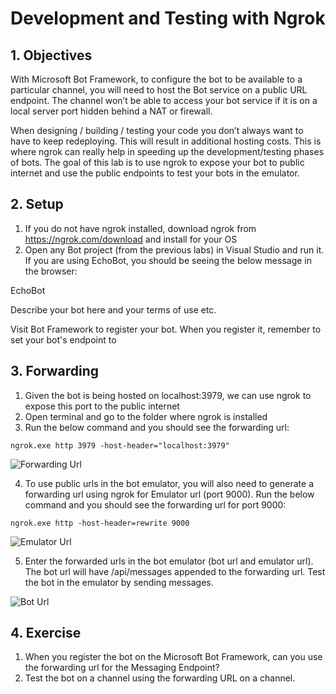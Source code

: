 # Development and Testing with Ngrok
 
## 1.	Objectives
 
With Microsoft Bot Framework, to configure the bot to be available to a particular channel, you will need to host the Bot service on a public URL endpoint. The channel won’t be able to access your bot service if it is on a local server port hidden behind a NAT or firewall.
  
When designing / building / testing your code you don’t always want to have to keep redeploying. This will result in additional hosting costs. This is where ngrok can really help in speeding up the development/testing phases of bots. The goal of this lab is to use ngrok to expose your bot to public internet and use the public endpoints to test your bots in the emulator.
  
## 2.	Setup
  
1.	If you do not have ngrok installed, download ngrok from https://ngrok.com/download and install for your OS
2.	Open any Bot project (from the previous labs) in Visual Studio and run it. If you are using EchoBot, you should be seeing the below message in the browser:

EchoBot

Describe your bot here and your terms of use etc.

Visit Bot Framework to register your bot. When you register it, remember to set your bot's endpoint to

## 3.	Forwarding

1.	Given the bot is being hosted on localhost:3979, we can use ngrok to expose this port to the public internet
2.	Open terminal and go to the folder where ngrok is installed
3.	Run the below command and you should see the forwarding url:

````ngrok.exe http 3979 -host-header="localhost:3979"````

![Forwarding Url](https://github.com/SRIVIDYAMEDURI/Deep-Learning/blob/master/images/Forwarding_URL1.png)

4.	To use public urls in the bot emulator, you will also need to generate a forwarding url using ngrok for Emulator url (port 9000). Run the below command and you should see the forwarding url for port 9000:

````ngrok.exe http -host-header=rewrite 9000````

![Emulator Url](https://github.com/SRIVIDYAMEDURI/Deep-Learning/blob/master/images/Emulator_URL1.png)

5.	Enter the forwarded urls in the bot emulator (bot url and emulator url). The bot url will have /api/messages appended to the forwarding url. Test the bot in the emulator by sending messages.

![Bot Url](https://github.com/SRIVIDYAMEDURI/Deep-Learning/blob/master/images/Bot_Url.png)

## 4.	Exercise

1.	When you register the bot on the Microsoft Bot Framework, can you use the forwarding url for the Messaging Endpoint?
2.	Test the bot on a channel using the forwarding URL on a channel.
